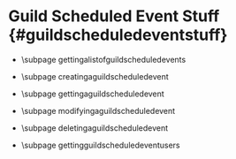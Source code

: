 Guild Scheduled Event Stuff {#guildscheduledeventstuff}
============
- \subpage gettingalistofguildscheduledevents

- \subpage creatingaguildscheduledevent

- \subpage gettingaguildscheduledevent

- \subpage modifyingaguildscheduledevent

- \subpage deletingaguildscheduledevent

- \subpage gettingguildscheduledeventusers
